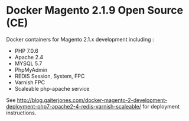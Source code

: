 # Docker Magento 2.1.9 Open Source (CE)

Docker containers for Magento 2.1.x development including :

  - PHP 7.0.6
  - Apache 2.4
  - MYSQL 5.7
  - PhpMyAdmin
  - REDIS Session, System, FPC
  - Varnish FPC
  - Scaleable php-apache service

See http://blog.gaiterjones.com/docker-magento-2-development-deployment-php7-apache2-4-redis-varnish-scaleable/ for deployment instructions.


 



